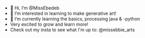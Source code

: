 - 👋 Hi, I’m @MissEbedeb
- 👀 I’m interested in learning to make generative art!
- 🌱 I’m currently learning the basics, processing java & -python
- Very excited to grow and learn more!
- Check out my insta to see what I'm up to: @missebbie_arts


<!---
MissEbedeb/MissEbedeb is a ✨ special ✨ repository because its `README.md` (this file) appears on your GitHub profile.
You can click the Preview link to take a look at your changes.
--->

